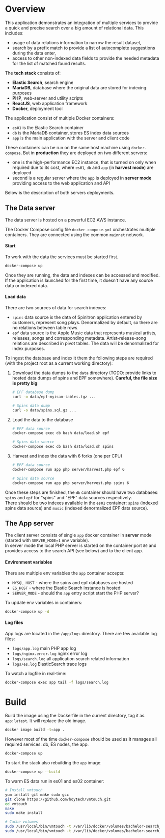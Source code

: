 # Overview
This application demonstrates an integration of multiple services to provide a quick and precise search over a big amount of relational data.
This includes:
- usage of data relations information to narrow the result dataset,
- search by a prefix match to provide a list of autocomplete suggestions during the data enter,
- access to other non-indexed data fields to provide the needed metadata for the list of matched found results.
 
The **tech stack** consists of:
- **Elastic Search**, search engine
- **MariaDB**, database where the original data are stored for indexing purposes
- **PHP**, web-server and utility scripts
- **ReactJS**, web application framework
- **Docker**, deployment tool

The application consist of multiple Docker containers:
- `es01` is the Elastic Search container
- `db` is the MariaDB container, stores ES index data sources
- `app` is the main application with the server and client code

These containers can be run on the same host machine using `docker-compose`. 
But in **production** they are deployed on two different servers: 
- one is the high-performance EC2 instance, that is turned on only when required due to its cost, where `es01`, `db` and `app` (in **harvest mode**) are deployed
- second is a regular server where the `app` is deployed in **server mode** providing access to the web application and API

Below is the description of both servers deployments.

## The Data server

The data server is hosted on a powerful EC2 AWS instance.

The Docker Compose config file `docker-compose.yml` orchestrates multiple containers.
They are connected using the common `mainnet` network.

#### Start

To work with the data the services must be started first.
```bash
docker-compose up
```

Once they are running, the data and indexes can be accessed and modified.  
If the application is launched for the first time, it doesn't have any source data or indexed data.

#### Load data

There are two sources of data for search indexes:
- `spins` data source is the data of Spinitron application entered by customers, represent song plays. 
    Denormalized by default, so there are no relations between table rows.
- `epf` data source is the Apple Music data that represents musical artists, releases, songs and corresponding metadata. 
    Artist-release-song relations are described in pivot tables. 
    The data will be denormalized for index purposes.


To ingest the database and index it them the following steps are required (with the project root as a current working directory):

1. Download the data dumps to the `data` directory (TODO: provide links to hosted data dumps of spins and EPF somewhere). **Careful, the file size is pretty big**
    ```bash
    # EPF database dump
    curl -o data/epf-myisam-tables.tgz ...
    
    # Spins data dump
    curl -o data/spins.sql.gz ...
    ```

2. Load the data to the database
    ```bash
    # EPF data source
    docker-compose exec db bash data/load.sh epf
    
    # Spins data source
    docker-compose exec db bash data/load.sh spins
    ```

3. Harvest and index the data with 6 forks (one per CPU)
    ```bash
    # EPF data source
    docker-compose run app php server/harvest.php epf 6
    
    # Spins data source
    docker-compose run app php server/harvest.php spins 6
    ```

Once these steps are finished, the `db` container should have two databases: `spins` and `epf` for "spins" and "EPF" data sources respectively.  
There should be two indexes available in the `es01` container: `spins` (indexed spins data source) and `music` (indexed denormalized EPF data source).


## The App server

The client server consists of single `app` docker container in **server** mode (started with `SERVER_MODE=1` env variable).  
In server mode the local PHP server is started on the container port `80` and provides access to the search API (see below) and to the client app.

#### Environment variables

There are multiple env variables the `app` container accepts:

- `MYSQL_HOST` - where the spins and epf databases are hosted
- `ES_HOST` - where the Elastic Search instance is hosted
- `SERVER_MODE` - should the `app` entry script start the PHP server?

To update env variables in containers:

```bash
docker-compose up -d
```

#### Log files

App logs are located in the `/app/logs` directory. There are few available log files:

- `logs/app.log` main PHP app log
- `logs/nginx.error.log` nginx error log
- `logs/search.log` all application search related information
- `logs/es.log` ElasticSearch trace logs

To watch a logfile in real-time:

```bash
docker-compose exec app tail -f logs/search.log
```


# Build
Build the image using the Dockerfile in the current directory, tag it as `app:latest`. It will replace the old image.
```bash
docker image build -t=app .
```

However most of the time `docker-compose` should be used as it manages all required services: db, ES nodes, the app.  
```bash
docker-compose up
```

To start the stack also rebuilding the `app` image:
```bash
docker-compose up --build
```

To warm ES data run in es01 and es02 container:
```bash
# Install vmtouch
yum install git make sudo gcc
git clone https://github.com/hoytech/vmtouch.git
cd vmtouch
make
sudo make install

# Cache volumes
sudo /usr/local/bin/vmtouch -t /var/lib/docker/volumes/bachelor-search_esdata01/_data
sudo /usr/local/bin/vmtouch -t /var/lib/docker/volumes/bachelor-search_esdata02/_data
```
